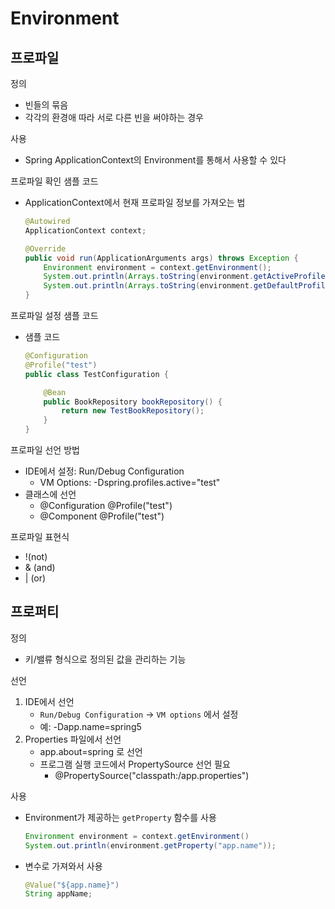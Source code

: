 # Environment

## 프로파일
정의
- 빈들의 묶음
- 각각의 환경애 따라 서로 다른 빈을 써야하는 경우

사용
- Spring ApplicationContext의 Environment를 통해서 사용할 수 있다

프로파일 확인 샘플 코드
- ApplicationContext에서 현재 프로파일 정보를 가져오는 법
    ~~~java
    @Autowired
    ApplicationContext context;

    @Override
    public void run(ApplicationArguments args) throws Exception {
        Environment environment = context.getEnvironment();
        System.out.println(Arrays.toString(environment.getActiveProfiles()));
        System.out.println(Arrays.toString(environment.getDefaultProfiles()));
    }
    ~~~

프로파일 설정 샘플 코드
- 샘플 코드
    ~~~java
    @Configuration
    @Profile("test")
    public class TestConfiguration {

        @Bean
        public BookRepository bookRepository() {
            return new TestBookRepository();
        }
    }
    ~~~

프로파일 선언 방법
- IDE에서 설정: Run/Debug Configuration
   - VM Options: -Dspring.profiles.active="test"
- 클래스에 선언
   - @Configuration @Profile("test")
   - @Component @Profile("test")

프로파일 표현식
- !(not)
- & (and)
- | (or)



## 프로퍼티
정의
- 키/밸류 형식으로 정의된 값을 관리하는 기능

선언
1. IDE에서 선언
   - `Run/Debug Configuration` -> `VM options` 에서 설정
   - 예: -Dapp.name=spring5
2. Properties 파일에서 선언
   - app.about=spring 로 선언
   - 프로그램 실행 코드에서 PropertySource 선언 필요
      - @PropertySource("classpath:/app.properties")

사용
- Environment가 제공하는 `getProperty` 함수를 사용
    ~~~java
    Environment environment = context.getEnvironment()
    System.out.println(environment.getProperty("app.name"));
    ~~~
- 변수로 가져와서 사용
   ~~~java
   @Value("${app.name}")
   String appName;
   ~~~
